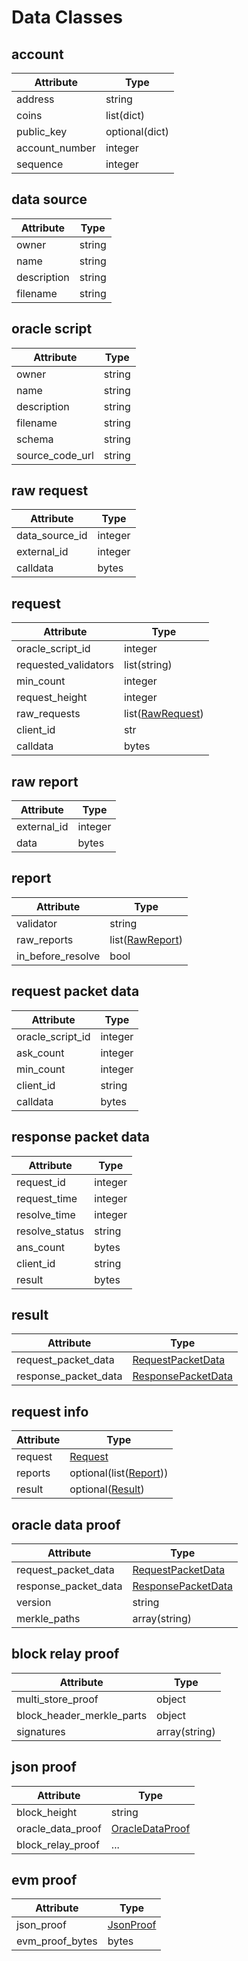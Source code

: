 # Data Classes

## account

| Attribute      | Type           |
| -------------- | -------------- |
| address        | string         |
| coins          | list(dict)     |
| public_key     | optional(dict) |
| account_number | integer        |
| sequence       | integer        |

## data source

| Attribute   | Type   |
| ----------- | ------ |
| owner       | string |
| name        | string |
| description | string |
| filename    | string |

## oracle script

| Attribute       | Type   |
| --------------- | ------ |
| owner           | string |
| name            | string |
| description     | string |
| filename        | string |
| schema          | string |
| source_code_url | string |

## raw request

| Attribute      | Type    |
| -------------- | ------- |
| data_source_id | integer |
| external_id    | integer |
| calldata       | bytes   |

## request

| Attribute            | Type                             |
| -------------------- | -------------------------------- |
| oracle_script_id     | integer                          |
| requested_validators | list(string)                     |
| min_count            | integer                          |
| request_height       | integer                          |
| raw_requests         | list([RawRequest](#raw-request)) |
| client_id            | str                              |
| calldata             | bytes                            |

## raw report

| Attribute   | Type    |
| ----------- | ------- |
| external_id | integer |
| data        | bytes   |

## report

| Attribute         | Type                           |
| ----------------- | ------------------------------ |
| validator         | string                         |
| raw_reports       | list([RawReport](#raw-report)) |
| in_before_resolve | bool                           |

## request packet data

| Attribute        | Type    |
| ---------------- | ------- |
| oracle_script_id | integer |
| ask_count        | integer |
| min_count        | integer |
| client_id        | string  |
| calldata         | bytes   |

## response packet data

| Attribute      | Type    |
| -------------- | ------- |
| request_id     | integer |
| request_time   | integer |
| resolve_time   | integer |
| resolve_status | string  |
| ans_count      | bytes   |
| client_id      | string  |
| result         | bytes   |

## result

| Attribute            | Type                                        |
| -------------------- | ------------------------------------------- |
| request_packet_data  | [RequestPacketData](#request-packet-data)   |
| response_packet_data | [ResponsePacketData](#response-packet-data) |

## request info

| Attribute | Type                              |
| --------- | --------------------------------- |
| request   | [Request](#request)               |
| reports   | optional(list([Report](#report))) |
| result    | optional([Result](#result))       |

## oracle data proof

| Attribute            | Type                                        |
| -------------------- | ------------------------------------------- |
| request_packet_data  | [RequestPacketData](#request-packet-data)   |
| response_packet_data | [ResponsePacketData](#response-packet-data) |
| version              | string                                      |
| merkle_paths         | array(string)                               |

## block relay proof

| Attribute                 | Type          |
| ------------------------- | ------------- |
| multi_store_proof         | object        |
| block_header_merkle_parts | object        |
| signatures                | array(string) |

## json proof

| Attribute         | Type                                  |
| ----------------- | ------------------------------------- |
| block_height      | string                                |
| oracle_data_proof | [OracleDataProof](#oracle-data-proof) |
| block_relay_proof | ...                                   |

## evm proof

| Attribute       | Type                     |
| --------------- | ------------------------ |
| json_proof      | [JsonProof](#json-proof) |
| evm_proof_bytes | bytes                    |

